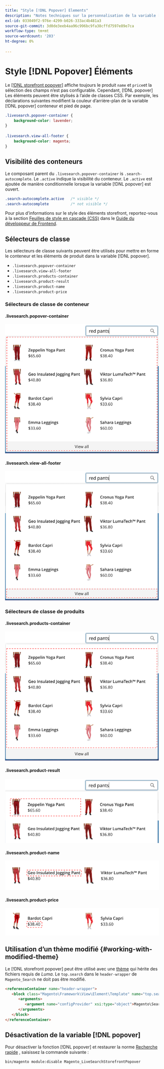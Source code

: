 ```yaml
---
title: "Style [!DNL Popover] Elements"
description: "Notes techniques sur la personnalisation de la variable [!DNL Live Search storefront popover]"
exl-id: 033049f2-976e-4299-b026-333ac4b481a3
source-git-commit: 3d0de3eeb4aa96c996bc9fa38cffd7597e89e7ca
workflow-type: tm+mt
source-wordcount: '203'
ht-degree: 0%

---
```


# Style [!DNL Popover] Éléments

Le [[!DNL storefront popover]](storefront-popover.md) affiche toujours le produit `name` et `price`et la sélection des champs n’est pas configurable. Cependant, [!DNL popover] Les éléments peuvent être stylisés à l’aide de classes CSS. Par exemple, les déclarations suivantes modifient la couleur d’arrière-plan de la variable [!DNL popover] conteneur et pied de page.

```css
.livesearch.popover-container {
    background-color: lavender;
}

.livesearch.view-all-footer {
    background-color: magenta;
}
```

## Visibilité des conteneurs

Le composant parent du `.livesearch.popover-container` is `.search-autocomplete`.  Le `.active` indique la visibilité du conteneur. Le `.active` est ajoutée de manière conditionnelle lorsque la variable [!DNL popover] est ouvert.

```css
.search-autocomplete.active   /* visible */
.search-autocomplete          /* not visible */
```

Pour plus d’informations sur le style des éléments storefront, reportez-vous à la section [Feuilles de style en cascade (CSS)](https://developer.adobe.com/commerce/frontend-core/guide/css/) dans le [Guide du développeur de Frontend](https://developer.adobe.com/commerce/frontend-core/guide/).

## Sélecteurs de classe

Les sélecteurs de classe suivants peuvent être utilisés pour mettre en forme le conteneur et les éléments de produit dans la variable [!DNL popover].

* `.livesearch.popover-container`
* `.livesearch.view-all-footer`
* `.livesearch.products-container`
* `.livesearch.product-result`
* `.livesearch.product-name`
* `.livesearch.product-price`

### Sélecteurs de classe de conteneur

#### .livesearch.popover-container

![[!DNL Popover] container](assets/livesearch-popover-container.png)

#### .livesearch.view-all-footer

![Afficher tout le pied de page](assets/livesearch-view-all-footer.png)

### Sélecteurs de classe de produits

#### .livesearch.products-container

![Conteneur de produits](assets/livesearch-product-container.png)

#### .livesearch.product-result

![Résultat du produit](assets/livesearch-product-result.png)

#### .livesearch.product-name

![Nom du produit](assets/livesearch-product-name.png)

#### .livesearch.product-price

![Prix du produit](assets/livesearch-product-price.png)

## Utilisation d’un thème modifié {#working-with-modified-theme}

Le [!DNL storefront popover] peut être utilisé avec une [thème](https://developer.adobe.com/commerce/frontend-core/guide/themes/) qui hérite des fichiers requis de *Luma*. Le `top.search` dans le `header-wrapper` de `Magento_Search` ne doit pas être modifié.

```html
<referenceContainer name="header-wrapper">
   <block class="Magento\Framework\View\Element\Template" name="top.search" as="topSearch" template="Magento_Search::form.mini.phtml">
      <arguments>
         <argument name="configProvider" xsi:type="object">Magento\Search\ViewModel\ConfigProvider</argument>
      </arguments>
   </block>
</referenceContainer>
```

## Désactivation de la variable [!DNL popover]

Pour désactiver la fonction [!DNL popover] et restaurer la norme [Recherche rapide](https://experienceleague.adobe.com/docs/commerce-admin/catalog/catalog/search/search.html#quick-search) , saisissez la commande suivante :

```bash
bin/magento module:disable Magento_LiveSearchStorefrontPopover
```
